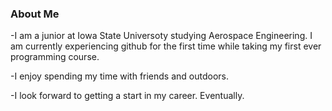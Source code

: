 ### About Me

-I am a junior at Iowa State Universoty studying Aerospace Engineering. I am currently experiencing github for the first time while taking my first ever programming course.

-I enjoy spending my time with friends and outdoors.

-I look forward to getting a start in my career. Eventually.


<!--
**lincoo04/lincoo04** is a ✨ _special_ ✨ repository because its `README.md` (this file) appears on your GitHub profile.

Here are some ideas to get you started:

- 🔭 I’m currently working on ...
- 🌱 I’m currently learning ...
- 👯 I’m looking to collaborate on ...
- 🤔 I’m looking for help with ...
- 💬 Ask me about ...
- 📫 How to reach me: ...
- 😄 Pronouns: ...
- ⚡ Fun fact: ...
-->
